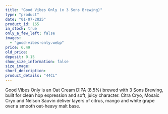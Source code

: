 ```yaml
---
title: "Good Vibes Only (x 3 Sons Brewing)"
type: "product"
date: "01-07-2025"
product_id: 165
in_stock: true
only_a_few_left: false
images:
  - "good-vibes-only.webp"
price: 6.49
old_price:
deposit: 0.15
show_size_information: false
size_image:
short_description:
product_details: "44CL"
---
```


Good Vibes Only is an Oat Cream DIPA (8.5%) brewed with 3 Sons Brewing, built for clean hop expression and soft, juicy character. Citra Cryo, Mosaic Cryo and Nelson Sauvin deliver layers of citrus, mango and white grape over a smooth oat-heavy malt base.
